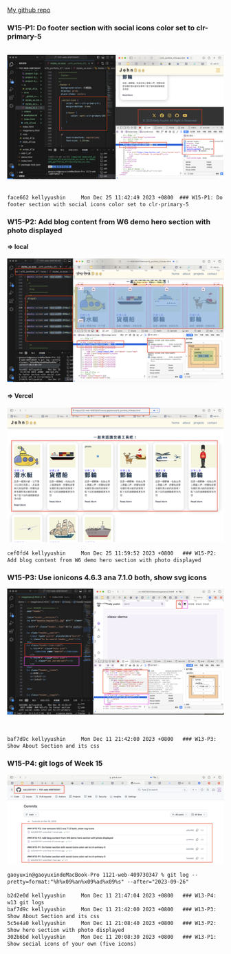 [My github repo](https://github.com/kelly20011011/1121-web-409730347.git)

### W15-P1: Do footer section with social icons color set to clr-primary-5
 
 
![](w15-p1.png)
 
```
face662 kellyyushin     Mon Dec 25 11:42:49 2023 +0800  ### W15-P1: Do footer section with social icons color set to clr-primary-5

```
 ### W15-P2: Add blog content from W6 demo hero section with photo displayed
 
#### => local
 
![](w15-p2-1.png)
 
#### => Vercel
 
![](w15-p2-2.png)
 
```
cef0fd4 kellyyushin     Mon Dec 25 11:59:52 2023 +0800   ### W15-P2: Add blog content from W6 demo hero section with photo displayed
```
 ### W15-P3: Use ionicons 4.6.3 ana 7.1.0 both, show svg icons
 
![](w15-p3.png)


 
```
baf7d9c kellyyushin     Mon Dec 11 21:42:00 2023 +0800   ### W13-P3: Show About Section and its css
```
### W15-P4: git logs of Week 15
 
![](w15-p4.png)
```
gaoyuxin@gaoyuxindeMacBook-Pro 1121-web-409730347 % git log --pretty=format:"%h%x09%an%x09%ad%x09%s" --after="2023-09-26"

b2d2e0d kellyyushin     Mon Dec 11 21:47:04 2023 +0800   ### W13-P4: w13 git logs
baf7d9c kellyyushin     Mon Dec 11 21:42:00 2023 +0800   ### W13-P3: Show About Section and its css
5c5e4a0 kellyyushin     Mon Dec 11 21:08:40 2023 +0800   ### W13-P2: Show hero section with photo displayed
302b6bd kellyyushin     Mon Dec 11 20:08:30 2023 +0800   ### W13-P1: Show social icons of your own (five icons)

```